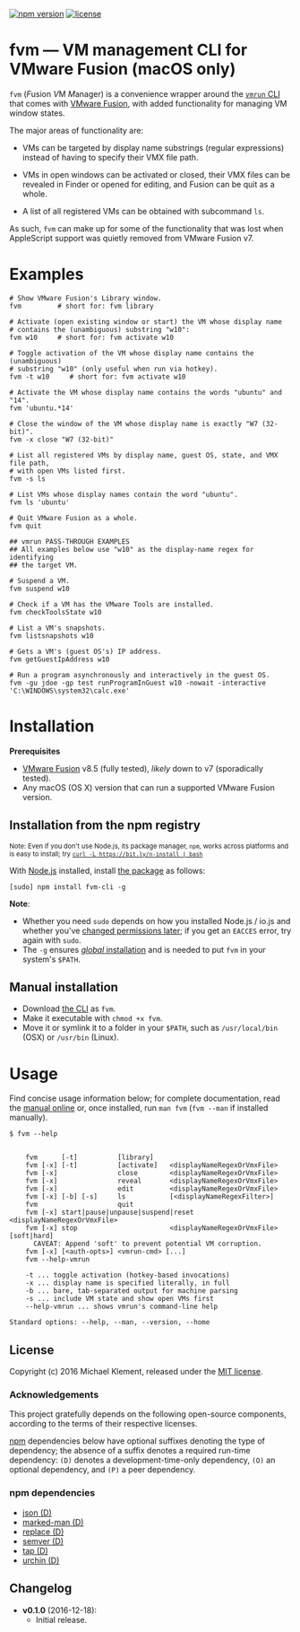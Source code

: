[![npm version](https://img.shields.io/npm/v/fvm-cli.svg)](https://npmjs.com/package/fvm-cli) [![license](https://img.shields.io/npm/l/fvm-cli.svg)](https://github.com/mklement0/fvm-cli/blob/master/LICENSE.md)

# fvm &mdash; VM management CLI for VMware Fusion (macOS only)

`fvm` (*F*usion *V*M *M*anager) is a convenience wrapper around the 
[`vmrun` CLI](https://www.vmware.com/support/developer/vix-api/vix112_vmrun_command.pdf)
that comes with [VMware Fusion](http://www.vmware.com/products/fusion.html), 
with added functionality for managing VM window states.

The major areas of functionality are:

* VMs can be targeted by display name substrings (regular expressions)  
  instead of having to specify their VMX file path.

* VMs in open windows can be activated or closed, their VMX files can be  
  revealed in Finder or opened for editing, and Fusion can be quit as a whole.

* A list of all registered VMs can be obtained with subcommand `ls`.

As such, `fvm` can make up for some of the functionality that was lost when
AppleScript support was quietly removed from VMware Fusion v7.

# Examples

```shell
# Show VMware Fusion's Library window.
fvm         # short for: fvm library

# Activate (open existing window or start) the VM whose display name
# contains the (unambiguous) substring "w10":
fvm w10     # short for: fvm activate w10

# Toggle activation of the VM whose display name contains the (unambiguous) 
# substring "w10" (only useful when run via hotkey).
fvm -t w10     # short for: fvm activate w10

# Activate the VM whose display name contains the words "ubuntu" and "14".
fvm 'ubuntu.*14'

# Close the window of the VM whose display name is exactly "W7 (32-bit)".
fvm -x close "W7 (32-bit)"

# List all registered VMs by display name, guest OS, state, and VMX file path,
# with open VMs listed first.
fvm -s ls

# List VMs whose display names contain the word "ubuntu".
fvm ls 'ubuntu'

# Quit VMware Fusion as a whole.
fvm quit

## vmrun PASS-THROUGH EXAMPLES
## All examples below use "w10" as the display-name regex for identifying
## the target VM. 

# Suspend a VM.
fvm suspend w10

# Check if a VM has the VMware Tools are installed.
fvm checkToolsState w10

# List a VM's snapshots.
fvm listsnapshots w10

# Gets a VM's (guest OS's) IP address.
fvm getGuestIpAddress w10

# Run a program asynchronously and interactively in the guest OS. 
fvm -gu jdoe -gp test runProgramInGuest w10 -nowait -interactive 'C:\WINDOWS\system32\calc.exe'
```

# Installation

**Prerequisites**

* [VMware Fusion](http://www.vmware.com/products/fusion.html) v8.5 (fully tested), _likely_ down to v7 (sporadically tested).
* Any macOS (OS X) version that can run a supported VMware Fusion version.

## Installation from the npm registry

<sup>Note: Even if you don't use Node.js, its package manager, `npm`, works across platforms and is easy to install; try [`curl -L https://bit.ly/n-install | bash`](https://github.com/mklement0/n-install)</sup>

With [Node.js](http://nodejs.org/) installed, install [the package](https://www.npmjs.com/package/fvm-cli) as follows:

    [sudo] npm install fvm-cli -g

**Note**:

* Whether you need `sudo` depends on how you installed Node.js / io.js and whether you've [changed permissions later](https://docs.npmjs.com/getting-started/fixing-npm-permissions); if you get an `EACCES` error, try again with `sudo`.
* The `-g` ensures [_global_ installation](https://docs.npmjs.com/getting-started/installing-npm-packages-globally) and is needed to put `fvm` in your system's `$PATH`.

## Manual installation

* Download [the CLI](https://raw.githubusercontent.com/mklement0/fvm-cli/stable/bin/fvm) as `fvm`.
* Make it executable with `chmod +x fvm`.
* Move it or symlink it to a folder in your `$PATH`, such as `/usr/local/bin` (OSX) or `/usr/bin` (Linux).

# Usage

Find concise usage information below; for complete documentation, read the [manual online](doc/fws.md) or,
once installed, run `man fvm` (`fvm --man` if installed manually).

<!-- DO NOT EDIT THE FENCED CODE BLOCK and RETAIN THIS COMMENT: The fenced code block below is updated by `make update-readme/release` with CLI usage information. -->

```nohighlight
$ fvm --help


    fvm      [-t]          [library]
    fvm [-x] [-t]          [activate]   <displayNameRegexOrVmxFile>
    fvm [-x]               close        <displayNameRegexOrVmxFile>
    fvm [-x]               reveal       <displayNameRegexOrVmxFile>
    fvm [-x]               edit         <displayNameRegexOrVmxFile>
    fvm [-x] [-b] [-s]     ls           [<displayNameRegexFilter>]
    fvm                    quit
    fvm [-x] start|pause|unpause|suspend|reset <displayNameRegexOrVmxFile>
    fvm [-x] stop                       <displayNameRegexOrVmxFile> [soft|hard]
      CAVEAT: Append 'soft' to prevent potential VM corruption. 
    fvm [-x] [<auth-opts>] <vmrun-cmd> [...]
    fvm --help-vmrun

    -t ... toggle activation (hotkey-based invocations)
    -x ... display name is specified literally, in full
    -b ... bare, tab-separated output for machine parsing
    -s ... include VM state and show open VMs first
    --help-vmrun ... shows vmrun's command-line help

Standard options: --help, --man, --version, --home
```

<!-- DO NOT EDIT THE NEXT CHAPTER and RETAIN THIS COMMENT: The next chapter is updated by `make update-readme/release` with the contents of 'LICENSE.md'. ALSO, LEAVE AT LEAST 1 BLANK LINE AFTER THIS COMMENT. -->

## License

Copyright (c) 2016 Michael Klement, released under the [MIT license](http://opensource.org/licenses/MIT).

### Acknowledgements

This project gratefully depends on the following open-source components, according to the terms of their respective licenses.

[npm](https://www.npmjs.com/) dependencies below have optional suffixes denoting the type of dependency; the absence of a suffix denotes a required run-time dependency: `(D)` denotes a development-time-only dependency, `(O)` an optional dependency, and `(P)` a peer dependency.

<!-- DO NOT EDIT THE NEXT CHAPTER and RETAIN THIS COMMENT: The next chapter is updated by `make update-readme/release` with the dependencies from 'package.json'. ALSO, LEAVE AT LEAST 1 BLANK LINE AFTER THIS COMMENT. -->

### npm dependencies

* [json (D)](https://github.com/trentm/json)
* [marked-man (D)](https://github.com/kapouer/marked-man#readme)
* [replace (D)](https://github.com/harthur/replace)
* [semver (D)](https://github.com/npm/node-semver#readme)
* [tap (D)](https://github.com/isaacs/node-tap)
* [urchin (D)](https://github.com/tlevine/urchin)

<!-- DO NOT EDIT THE NEXT CHAPTER and RETAIN THIS COMMENT: The next chapter is updated by `make update-readme/release` with the contents of 'CHANGELOG.md'. ALSO, LEAVE AT LEAST 1 BLANK LINE AFTER THIS COMMENT. -->

## Changelog


* **v0.1.0** (2016-12-18):
  * Initial release.
